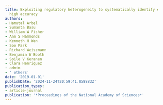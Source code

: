 ```yaml
---
title: Exploiting regulatory heterogeneity to systematically identify enhancers with
  high accuracy
authors:
- Hamutal Arbel
- Sumanta Basu
- William W Fisher
- Ann S Hammonds
- Kenneth H Wan
- Soo Park
- Richard Weiszmann
- Benjamin W Booth
- Soile V Keranen
- Clara Henriquez
- admin
- ' others'
date: '2019-01-01'
publishDate: '2024-11-24T20:59:41.858883Z'
publication_types:
- article-journal
publication: '*Proceedings of the National Academy of Sciences*'
---
```

